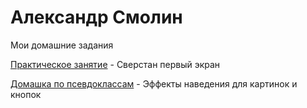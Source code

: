 
# Александр Смолин
Мои домашние задания

[Практическое занятие](https://wwwebit.github.io/praktika/ "Верстка сайта") - Сверстан первый экран

[Домашка по псевдоклассам](https://wwwebit.github.io/psevdo/ "Псевдоклассы") - Эффекты наведения для картинок и кнопок




